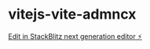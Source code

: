 # vitejs-vite-admncx

[Edit in StackBlitz next generation editor ⚡️](https://stackblitz.com/~/github.com/wrh34685/vitejs-vite-admncx)
